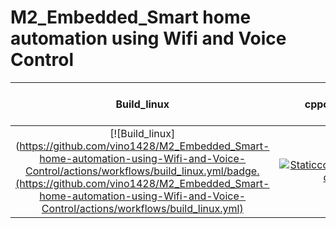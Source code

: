 # M2_Embedded_Smart home automation using Wifi and Voice Control

| Build_linux | cppcheck | codacy | code quality score | code grade | Build_windows | Valgrid |
| :---------: | :------: | :----: | :----------------: | :--------: | :----------: | :-----: |
| [![Build_linux](https://github.com/vino1428/M2_Embedded_Smart-home-automation-using-Wifi-and-Voice-Control/actions/workflows/build_linux.yml/badge.(https://github.com/vino1428/M2_Embedded_Smart-home-automation-using-Wifi-and-Voice-Control/actions/workflows/build_linux.yml) | [![StaticcodeCppcheck](https://github.com/vino1428/M2_Embedded_Smart-home-automation-using-Wifi-and-Voice-Control/actions/workflows/cppcheck.yml/badge.svg)](https://github.com/vino1428/M2_Embedded_Smart-home-automation-using-Wifi-and-Voice-Control/actions/workflows/cppcheck.yml) | [![Codacy Badge](https://app.codacy.com/project/badge/Grade/90fc1daaa1b544c6af53bc278859607f)](https://www.codacy.com/gh/vino1428/M2_Embedded_Smart-home-automation-using-Wifi-and-Voice-Control/dashboard?utm_source=github.com&amp;utm_medium=referral&amp;utm_content=vino1428/M2_Embedded_Smart-home-automation-using-Wifi-and-Voice-Control&amp;utm_campaign=Badge_Grade) | ![code quality score](https://api.codiga.io/project/30139/score/svg) | ![code grade](https://api.codiga.io/project/30139/status/svg) | [![Build Windows](https://github.com/vino1428/M2_Embedded_Smart-home-automation-using-Wifi-and-Voice-Control/actions/workflows/build_windows.yml/badge.svg)](https://github.com/vino1428/M2_Embedded_Smart-home-automation-using-Wifi-and-Voice-Control/actions/workflows/build_windows.yml) | [![Valgrid](https://github.com/vino1428/M2_Embedded_Smart-home-automation-using-Wifi-and-Voice-Control/actions/workflows/Valgrid.yml/badge.svg)](https://github.com/vino1428/M2_Embedded_Smart-home-automation-using-Wifi-and-Voice-Control/actions/workflows/Valgrid.yml) |
